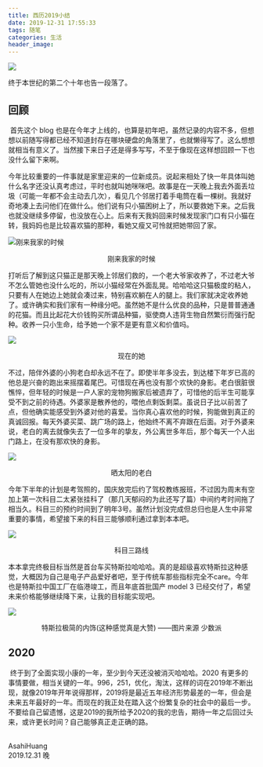 ```yaml
---
title: 西历2019小结
date: 2019-12-31 17:55:33
tags: 随笔
categories: 生活
header_image:
---
```


![](https://files.catbox.moe/gce1o7.jpg)

终于本世纪的第二个十年也告一段落了。

<!--more-->

## 回顾

​	首先这个 blog 也是在今年才上线的，也算是初年吧，虽然记录的内容不多，但想想以前随写得都已经不知道封存在哪块硬盘的角落里了，也就懒得写了。这么想想就相当有意义了。当然接下来日子还是得多写写，不至于像现在这样想回顾一下也没什么留下来啊。

​	今年比较重要的一件事就是家里迎来的一位新成员。说起来相处了快一年具体叫她什么名字还没认真考虑过，平时也就叫她咪咪吧。故事是在一天晚上我去外面丢垃圾（可能一年都不会主动去几次），看见几个邻居打着手电筒在看一棵树。我就好奇地凑上去问他们在做什么。他们说有只小猫困树上了，所以要救她下来。之后我也就没继续多停留，也没放在心上。后来有天我妈回来时候发现家门口有只小猫在转，我妈妈也是比较喜欢猫的那种，看她又瘦又可怜就把她带回了家。

![刚来我家的时候](https://files.catbox.moe/8gwgwr.JPG)

<center>刚来我家的时候</center>

​	打听后了解到这只猫正是那天晚上邻居们救的，一个老大爷家收养了，不过老大爷不怎么管她也没什么吃的，所以小猫经常在外面乱晃。哈哈哈这只猫极度的粘人，只要有人在她边上她就会凑过来，特别喜欢躺在人的腿上。我们家就决定收养她了。或许确实和我们家有一种缘分吧。虽然她不是什么优良的品种，只是普普通通的花猫。而且比起花大价钱购买所谓品种猫，驱使商人违背生物自然繁衍而强行配种。收养一只小生命，给予她一个家不是更有意义和价值吗。

![](https://files.catbox.moe/b10za8.JPG)

<center>现在的她
</center>

​	不过，陪伴外婆的小狗老白却永远不在了。即使半年多没去，到达楼下年岁已高的他总是兴奋的跑出来摇摆着尾巴。可惜现在再也没有那个欢快的身影。老白很脏很憔悴，但年轻的时候是一户人家的宠物狗搬家后被遗弃了，可惜他的后半生可能享受不到之前的待遇。外婆家是散养他的，喂他点剩饭剩菜。虽说日子比以前苦了点，但他确实能感受到外婆对他的喜爱。当你真心喜欢他的时候，狗能做到真正的真诚回报。每天外婆买菜、跳广场的路上，他始终不离不弃跟在后面。对于外婆来说，老白的离去就像失去了一位多年的挚友，外公离世多年后，那个每天一个人出门路上，在没有那欢快的身影。

![](https://files.catbox.moe/t8vy0d.jpeg)

<center>晒太阳的老白</center>

​	今年下半年的计划是考驾照的，国庆放完后约了驾校教练报班，不过因为周末有空加上第一次科目二太紧张挂科了（那几天郁闷的为此还写了篇）中间约考时间拖了相当久。科目三的预约时间到了明年3号。虽然计划没完成但总归也是人生中非常重要的事情，希望接下来的科目三能够顺利通过拿到本本吧。

![](https://files.catbox.moe/nlud8r.png)

<center>科目三路线</center>	

​	本本拿完终极目标当然是首台车买特斯拉哈哈哈。真的是超级喜欢特斯拉这种感觉，大概因为自己是电子产品爱好者吧，至于传统车那些指标完全不care。今年也是特斯拉中国工厂在临港竣工，而且年底首批国产 model 3 已经交付了，希望未来价格能够继续降下来，让我的目标能实现吧。

![](https://files.catbox.moe/sjm2ep.jpeg)

<center>特斯拉极简的内饰(这种感觉真是大赞) ——图片来源 少数派</center>



## 2020

​	终于到了全面实现小康的一年，至少到今天还没被消灭哈哈哈。2020 有更多的事情要做，相当关键的一年。996，251，优化，淘汰，这样的词在2019年不断出现，就像2019年开年说得那样，2019将是最近五年经济形势最差的一年，但会是未来五年最好的一年。而现在的我正处在踏入这个纷繁复杂的社会中的最后一步。不要给自己留遗憾，这是2019的我所给予2020的我的忠告，期待一年之后回过头来，或许更长时间？自己能够真正走正确的路。  
​    


AsahiHuang  
2019.12.31 晚



